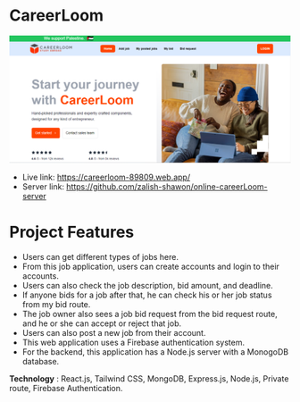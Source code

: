 # CareerLoom

![Image](/public/ss.png)

- Live link: https://careerloom-89809.web.app/
- Server link: https://github.com/zalish-shawon/online-careerLoom-server

# Project Features

- Users can get different types of jobs here.
- From this job application, users can create accounts and login to their accounts.
- Users can also check the job description, bid amount, and deadline.
- If anyone bids for a job after that, he can check his or her job status from my bid route.
- The job owner also sees a job bid request from the bid request route, and he or she can accept or reject that job.
- Users can also post a new job from their account.
- This web application uses a Firebase authentication system.
- For the backend, this application has a Node.js server with a MonogoDB database.

**Technology**
: React.js, Tailwind CSS, MongoDB, Express.js, Node.js, Private route, Firebase Authentication.





